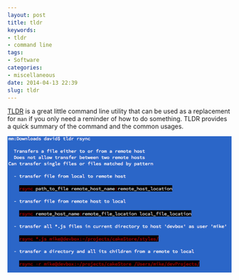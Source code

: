 ```yaml
---
layout: post
title: tldr
keywords:
- tldr
- command line
tags:
- Software
categories:
- miscellaneous
date: 2014-04-13 22:39
slug: tldr
---
```

[TLDR][tldr] is a great little command line utility that can be used as a replacement for `man` if you only need a reminder of how to do something. TLDR provides a quick summary of the command and the common usages.

![TLDR example][tldr_example]

[tldr]: https://github.com/rprieto/tldr "rprieto/tldr "
[tldr_example]: /images/tldr_example.png "TLDR example"
